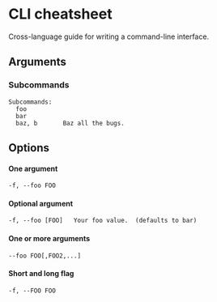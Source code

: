 # CLI cheatsheet

Cross-language guide for writing a command-line interface.

## Arguments

### Subcommands

```
Subcommands:
  foo
  bar
  baz, b       Baz all the bugs.
```


## Options

#### One argument

```
-f, --foo FOO
```

#### Optional argument

```
-f, --foo [FOO]   Your foo value.  (defaults to bar)
```


#### One or more arguments

```
--foo FOO[,FOO2,...]
```

#### Short and long flag

```
-f, --FOO FOO
```


<!--stackedit_data:
eyJoaXN0b3J5IjpbLTE4NzQwNDcwNDldfQ==
-->